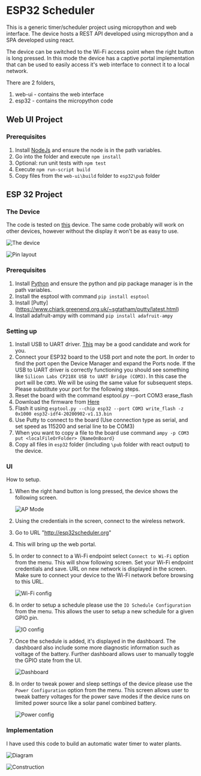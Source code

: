 
# ESP32 Scheduler
This is a generic timer/scheduler project using micropython and web interface. The device hosts a REST API developed using micropython and a SPA developed using react.

The device can be switched to the Wi-Fi access point when the right button is long pressed. In this mode the device has a captive portal implementation that can be used to easily access it's web interface to connect it to a local network.

There are 2 folders, 
1. web-ui - contains the web interface
2. esp32 - contains the micropython code

## Web UI Project
### Prerequisites
 1. Install [NodeJs](https://nodejs.org/en/download/) and ensure the node is in the path variables.
 2. Go into the folder and execute `npm install`
 3. Optional: run unit tests with `npm test` 
 4. Execute `npm run-script build`
 5. Copy files from the `web-ui\build` folder to `esp32\pub` folder

## ESP 32 Project
### The Device
The code is tested on [this](http://www.lilygo.cn/prod_view.aspx?TypeId=50033&Id=1126&FId=t3:50033:3) device. The same code probably will work on other devices, however without the display it won't be as easy to use.

![The device](/ESP32-Scheduler/images/device.png?raw=true "The device") 

![Pin layout](/ESP32-Scheduler/images/device_pins.png?raw=true "Pin layout") 

### Prerequisites
 1. Install [Python](https://www.python.org/downloads/) and ensure the python and pip package manager is in the path variables.
 2. Install the esptool with command `pip install esptool`
 3. Install [Putty] (https://www.chiark.greenend.org.uk/~sgtatham/putty/latest.html)
 4. Install adafruit-ampy with command `pip install adafruit-ampy`

### Setting up
 1. Install USB to UART driver. [This](https://www.silabs.com/products/development-tools/software/usb-to-uart-bridge-vcp-drivers) may be a good candidate and work for you.
 2. Connect your ESP32 board to the USB port and note the port. In order to find the port open the Device Manager and expand the Ports node. If the USB to UART driver is correctly functioning you should see something like `Silicon Labs CP210X USB to UART Bridge (COM3)`. In this case the port will be `COM3`. We will be using the same value for subsequent steps. Please substitute your port for the following steps.
 3. Reset the board with the command esptool.py --port COM3 erase_flash
 4. Download the firmware from [Here](https://micropython.org/download/esp32/)
 5. Flash it using `esptool.py --chip esp32 --port COM3 write_flash -z 0x1000 esp32-idf4-20200902-v1.13.bin`
 6. Use Putty to connect to the board (Use connection type as serial, and set speed as 115200 and serial line to be COM3)
 7. When you want to copy a file to the board use command `ampy -p COM3 put <localFileOrFolder> {NameOnBoard}`
 8. Copy all files in `esp32` folder (including `\pub` folder with react output) to the device.
  
### UI

How to setup.

1. When the right hand button is long pressed, the device shows the following screen.

    ![AP Mode](/ESP32-Scheduler/images/ap_mode.jpg?raw=true "AP Mode") 

2. Using the credentials in the screen, connect to the wireless network.
3. Go to URL "http://esp32scheduler.org"
4. This will bring up the web portal.
5. In order to connect to a Wi-Fi endpoint select `Connect to Wi-Fi` option from the menu. This will show following screen. Set your Wi-Fi endpoint credentials and save. URL on new network is displayed in the screen. Make sure to connect your device to the Wi-Fi network before browsing to this URL.
    
    ![Wi-Fi config](/ESP32-Scheduler/images/wi-fi-config.png?raw=true "Wi-Fi config") 

6. In order to setup a schedule please use the `IO Schedule Configuration` from the menu. This allows the user to setup a new schedule for a given GPIO pin. 

    ![IO config](/ESP32-Scheduler/images/io-config.png?raw=true "IO Config") 

7. Once the schedule is added, it's displayed in the dashboard. The dashboard also include some more diagnostic information such as voltage of the battery. Further dashboard allows user to manually toggle the GPIO state from the UI. 

    ![Dashboard](/ESP32-Scheduler/images/dashboard.png?raw=true "Dashboard")  

8. In order to tweak power and sleep settings of the device please use the `Power Configuration` option from the menu. This screen allows user to tweak battery voltages for the power save modes if the device runs on limited power source like a solar panel combined battery. 

    ![Power config](/ESP32-Scheduler/images/power-config.png?raw=true "Power Config")  
 

### Implementation

I have used this code to build an automatic water timer to water plants.

![Diagram](/ESP32-Scheduler/images/diagram.png?raw=true "Diagram") 

![Construction](/ESP32-Scheduler/images/construction.jpg?raw=true "Construction") 


 
 
